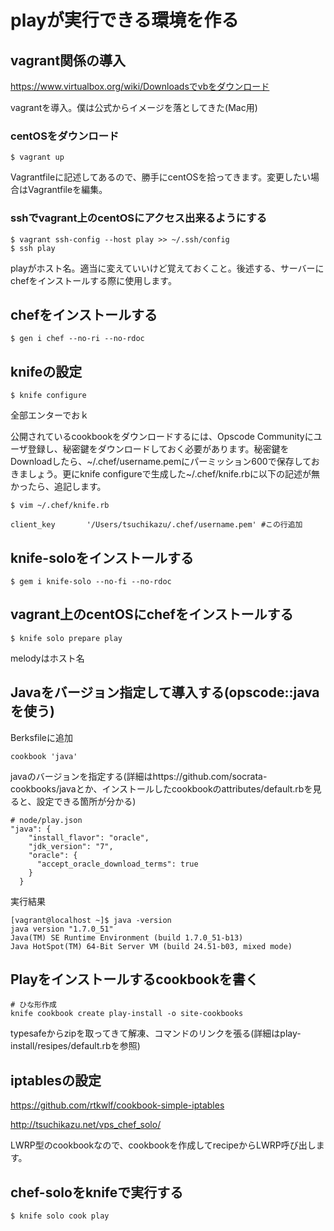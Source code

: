 # playが実行できる環境を作る
## vagrant関係の導入
https://www.virtualbox.org/wiki/Downloadsでvbをダウンロード

vagrantを導入。僕は公式からイメージを落としてきた(Mac用)

### centOSをダウンロード

```
$ vagrant up
```

Vagrantfileに記述してあるので、勝手にcentOSを拾ってきます。変更したい場合はVagrantfileを編集。

### sshでvagrant上のcentOSにアクセス出来るようにする
```
$ vagrant ssh-config --host play >> ~/.ssh/config
$ ssh play
```
playがホスト名。適当に変えていいけど覚えておくこと。後述する、サーバーにchefをインストールする際に使用します。

## chefをインストールする
```
$ gen i chef --no-ri --no-rdoc
```
## knifeの設定
```
$ knife configure
```
全部エンターでおｋ

公開されているcookbookをダウンロードするには、Opscode Communityにユーザ登録し、秘密鍵をダウンロードしておく必要があります。秘密鍵をDownloadしたら、~/.chef/username.pemにパーミッション600で保存しておきましょう。更にknife configureで生成した~/.chef/knife.rbに以下の記述が無かったら、追記します。

```
$ vim ~/.chef/knife.rb

client_key       '/Users/tsuchikazu/.chef/username.pem' #この行追加
```

## knife-soloをインストールする
```
$ gem i knife-solo --no-fi --no-rdoc
```

## vagrant上のcentOSにchefをインストールする
```
$ knife solo prepare play
```
melodyはホスト名

## Javaをバージョン指定して導入する(opscode::javaを使う)
Berksfileに追加

```
cookbook 'java'
```

javaのバージョンを指定する(詳細はhttps://github.com/socrata-cookbooks/javaとか、インストールしたcookbookのattributes/default.rbを見ると、設定できる箇所が分かる)

```
# node/play.json
"java": {
    "install_flavor": "oracle",
    "jdk_version": "7",
    "oracle": {
      "accept_oracle_download_terms": true
    }
  }
```

実行結果

```
[vagrant@localhost ~]$ java -version
java version "1.7.0_51"
Java(TM) SE Runtime Environment (build 1.7.0_51-b13)
Java HotSpot(TM) 64-Bit Server VM (build 24.51-b03, mixed mode)
```

## Playをインストールするcookbookを書く

```
# ひな形作成
knife cookbook create play-install -o site-cookbooks
```
typesafeからzipを取ってきて解凍、コマンドのリンクを張る(詳細はplay-install/resipes/default.rbを参照)

## iptablesの設定

https://github.com/rtkwlf/cookbook-simple-iptables

http://tsuchikazu.net/vps_chef_solo/

LWRP型のcookbookなので、cookbookを作成してrecipeからLWRP呼び出します。

## chef-soloをknifeで実行する

```
$ knife solo cook play
```